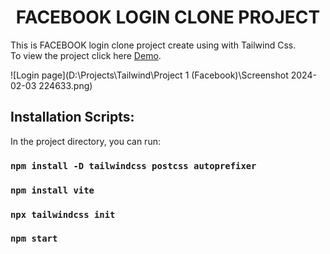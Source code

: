 <h1 align ="center">FACEBOOK LOGIN CLONE PROJECT</h1>

This is FACEBOOK login clone project create using with Tailwind Css.\
To view the project click here [Demo](https://facebook-login-clone-manan.netlify.app/).

![Login page](D:\Projects\Tailwind\Project 1 (Facebook)\Screenshot 2024-02-03 224633.png)

## Installation Scripts:

In the project directory, you can run:

### `npm install -D tailwindcss postcss autoprefixer`

### `npm install vite`

### `npx tailwindcss init`

### `npm start`
